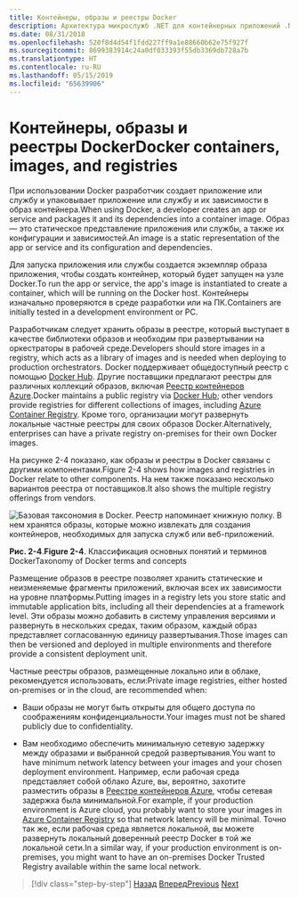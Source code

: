 ```yaml
---
title: Контейнеры, образы и реестры Docker
description: Архитектура микрослужб .NET для контейнерных приложений .NET | Контейнеры, образы и реестры Docker
ms.date: 08/31/2018
ms.openlocfilehash: 520f8d4d54f1fdd227ff9a1e88660b62e75f927f
ms.sourcegitcommit: 8699383914c24a0df033393f55db3369db728a7b
ms.translationtype: HT
ms.contentlocale: ru-RU
ms.lasthandoff: 05/15/2019
ms.locfileid: "65639906"
---
```

# <a name="docker-containers-images-and-registries"></a><span data-ttu-id="9224c-103">Контейнеры, образы и реестры Docker</span><span class="sxs-lookup"><span data-stu-id="9224c-103">Docker containers, images, and registries</span></span>

<span data-ttu-id="9224c-104">При использовании Docker разработчик создает приложение или службу и упаковывает приложение или службу и их зависимости в образ контейнера.</span><span class="sxs-lookup"><span data-stu-id="9224c-104">When using Docker, a developer creates an app or service and packages it and its dependencies into a container image.</span></span> <span data-ttu-id="9224c-105">Образ — это статическое представление приложения или службы, а также их конфигурации и зависимостей.</span><span class="sxs-lookup"><span data-stu-id="9224c-105">An image is a static representation of the app or service and its configuration and dependencies.</span></span>

<span data-ttu-id="9224c-106">Для запуска приложения или службы создается экземпляр образа приложения, чтобы создать контейнер, который будет запущен на узле Docker.</span><span class="sxs-lookup"><span data-stu-id="9224c-106">To run the app or service, the app's image is instantiated to create a container, which will be running on the Docker host.</span></span> <span data-ttu-id="9224c-107">Контейнеры изначально проверяются в среде разработки или на ПК.</span><span class="sxs-lookup"><span data-stu-id="9224c-107">Containers are initially tested in a development environment or PC.</span></span>

<span data-ttu-id="9224c-108">Разработчикам следует хранить образы в реестре, который выступает в качестве библиотеки образов и необходим при развертывании на оркестраторы в рабочей среде.</span><span class="sxs-lookup"><span data-stu-id="9224c-108">Developers should store images in a registry, which acts as a library of images and is needed when deploying to production orchestrators.</span></span> <span data-ttu-id="9224c-109">Docker поддерживает общедоступный реестр с помощью [Docker Hub](https://hub.docker.com/). Другие поставщики предлагают реестры для различных коллекций образов, включая [Реестр контейнеров Azure](https://azure.microsoft.com/services/container-registry/).</span><span class="sxs-lookup"><span data-stu-id="9224c-109">Docker maintains a public registry via [Docker Hub](https://hub.docker.com/); other vendors provide registries for different collections of images, including [Azure Container Registry](https://azure.microsoft.com/services/container-registry/).</span></span> <span data-ttu-id="9224c-110">Кроме того, организации могут развернуть локальные частные реестры для своих образов Docker.</span><span class="sxs-lookup"><span data-stu-id="9224c-110">Alternatively, enterprises can have a private registry on-premises for their own Docker images.</span></span>

<span data-ttu-id="9224c-111">На рисунке 2-4 показано, как образы и реестры в Docker связаны с другими компонентами.</span><span class="sxs-lookup"><span data-stu-id="9224c-111">Figure 2-4 shows how images and registries in Docker relate to other components.</span></span> <span data-ttu-id="9224c-112">На нем также показано несколько вариантов реестра от поставщиков.</span><span class="sxs-lookup"><span data-stu-id="9224c-112">It also shows the multiple registry offerings from vendors.</span></span>

![Базовая таксономия в Docker. Реестр напоминает книжную полку. В нем хранятся образы, которые можно извлекать для создания контейнеров, необходимых для запуска служб или веб-приложений.](./media/image5.PNG)

<span data-ttu-id="9224c-117">**Рис. 2-4**.</span><span class="sxs-lookup"><span data-stu-id="9224c-117">**Figure 2-4**.</span></span> <span data-ttu-id="9224c-118">Классификация основных понятий и терминов Docker</span><span class="sxs-lookup"><span data-stu-id="9224c-118">Taxonomy of Docker terms and concepts</span></span>

<span data-ttu-id="9224c-119">Размещение образов в реестре позволяет хранить статические и неизменяемые фрагменты приложений, включая всех их зависимости на уровне платформы.</span><span class="sxs-lookup"><span data-stu-id="9224c-119">Putting images in a registry lets you store static and immutable application bits, including all their dependencies at a framework level.</span></span> <span data-ttu-id="9224c-120">Эти образы можно добавить в систему управления версиями и развернуть в нескольких средах, таким образом, каждый образ представляет согласованную единицу развертывания.</span><span class="sxs-lookup"><span data-stu-id="9224c-120">Those images can then be versioned and deployed in multiple environments and therefore provide a consistent deployment unit.</span></span>

<span data-ttu-id="9224c-121">Частные реестры образов, размещенные локально или в облаке, рекомендуется использовать, если:</span><span class="sxs-lookup"><span data-stu-id="9224c-121">Private image registries, either hosted on-premises or in the cloud, are recommended when:</span></span>

- <span data-ttu-id="9224c-122">Ваши образы не могут быть открыты для общего доступа по соображениям конфиденциальности.</span><span class="sxs-lookup"><span data-stu-id="9224c-122">Your images must not be shared publicly due to confidentiality.</span></span>

- <span data-ttu-id="9224c-123">Вам необходимо обеспечить минимальную сетевую задержку между образами и выбранной средой развертывания.</span><span class="sxs-lookup"><span data-stu-id="9224c-123">You want to have minimum network latency between your images and your chosen deployment environment.</span></span> <span data-ttu-id="9224c-124">Например, если рабочая среда представляет собой облако Azure, вы, вероятно, захотите разместить образы в [Реестре контейнеров Azure](https://azure.microsoft.com/services/container-registry/), чтобы сетевая задержка была минимальной.</span><span class="sxs-lookup"><span data-stu-id="9224c-124">For example, if your production environment is Azure cloud, you probably want to store your images in [Azure Container Registry](https://azure.microsoft.com/services/container-registry/) so that network latency will be minimal.</span></span> <span data-ttu-id="9224c-125">Точно так же, если рабочая среда является локальной, вы можете развернуть локальный доверенный реестр Docker в той же локальной сети.</span><span class="sxs-lookup"><span data-stu-id="9224c-125">In a similar way, if your production environment is on-premises, you might want to have an on-premises Docker Trusted Registry available within the same local network.</span></span>

>[!div class="step-by-step"]
><span data-ttu-id="9224c-126">[Назад](docker-terminology.md)
>[Вперед](../net-core-net-framework-containers/index.md)</span><span class="sxs-lookup"><span data-stu-id="9224c-126">[Previous](docker-terminology.md)
[Next](../net-core-net-framework-containers/index.md)</span></span>
